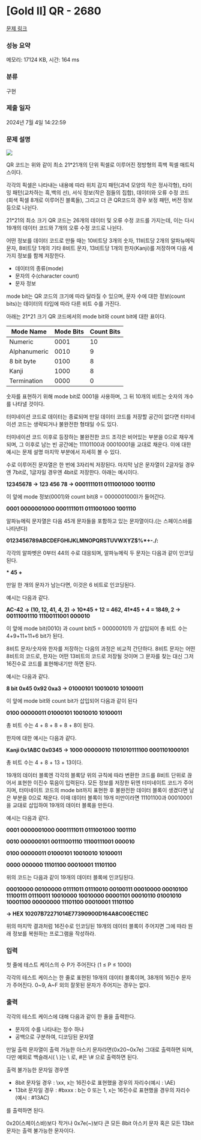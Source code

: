 # [Gold II] QR - 2680 

[문제 링크](https://www.acmicpc.net/problem/2680) 

### 성능 요약

메모리: 17124 KB, 시간: 164 ms

### 분류

구현

### 제출 일자

2024년 7월 4일 14:22:59

### 문제 설명

<p><img src="https://www.acmicpc.net/upload/images/qr.png"></p>

<p>QR 코드는 위와 같이 최소 21*21개의 단위 픽셀로 이루어진 정방형의 흑백 픽셀 매트릭스이다.</p>

<p>각각의 픽셀은 나타내는 내용에 따라 위치 감지 패턴(과녁 모양의 작은 정사각형), 타이밍 패턴(교차하는 흑,백의 선), 서식 정보(작은 점들의 집합), 데이터와 오류 수정 코드(회색 픽셀 8개로 이루어진 블록들), 그리고 더 큰 QR코드의 경우 보정 패턴, 버전 정보 등으로 나뉜다.</p>

<p>21*21의 최소 크기 QR 코드는 26개의 데이터 및 오류 수정 코드를 가지는데, 이는 다시 19개의 데이터 코드와 7개의 오류 수정 코드로 나뉜다.</p>

<p>어떤 정보를 데이터 코드로 만들 때는 10비트당 3개의 숫자, 11비트당 2개의 알파뉴메릭 문자, 8비트당 1개의 기타 8비트 문자, 13비트당 1개의 한자(Kanji)를 저장하며 다음 세 가지 정보를 함께 저장한다.</p>

<ul>
	<li>데이터의 종류(mode)</li>
	<li>문자의 수(character count)</li>
	<li>문자 정보</li>
</ul>

<p>mode bit는 QR 코드의 크기에 따라 달라질 수 있으며, 문자 수에 대한 정보(count bits)는 데이터의 타입에 따라 다른 비트 수를 가진다. </p>

<p>아래는 21*21 크기 QR 코드에서의 mode bit와 count bit에 대한 표이다.</p>

<table>
	<thead>
		<tr>
			<th>Mode Name      </th>
			<th>Mode Bits   </th>
			<th>Count Bits</th>
		</tr>
	</thead>
	<tbody>
		<tr>
			<td>Numeric</td>
			<td>0001</td>
			<td>10</td>
		</tr>
		<tr>
			<td>Alphanumeric</td>
			<td>0010</td>
			<td>9</td>
		</tr>
		<tr>
			<td>8 bit byte</td>
			<td>0100</td>
			<td>8</td>
		</tr>
		<tr>
			<td>Kanji</td>
			<td>1000</td>
			<td>8</td>
		</tr>
		<tr>
			<td>Termination</td>
			<td>0000</td>
			<td>0</td>
		</tr>
	</tbody>
</table>

<p>숫자를 표현하기 위해 mode bit로 0001을 사용하며, 그 뒤 10개의 비트는 숫자의 개수를 나타낼 것이다.</p>

<p>터미네이션 코드로 데이터는 종료되며 만일 데이터 코드를 저장할 공간이 없다면 터미네이션 코드는 생략되거나 불완전한 형태일 수도 있다.</p>

<p>터미네이션 코드 이후로 등장하는 불완전한 코드 조각은 비어있는 부분을 0으로 채우게 되며, 그 이후로 남는 빈 공간에는 11101100과 00010001을 교대로 채운다. 이에 대한 예시는 문제 설명 마지막 부분에서 자세히 볼 수 있다.</p>

<p>수로 이루어진 문자열은 한 번에 3자리씩 저장된다. 마지막 남은 문자열이 2글자일 경우엔 7bit로, 1글자일 경우엔 4bit로 저장한다. 아래는 예시이다.</p>

<p><strong>12345678 → 123 456 78 → 0001111011 0111001000 1001110</strong></p>

<p>이 앞에 mode 정보(0001)와 count bit(8 = 0000001000)가 들어간다.</p>

<p><strong>0001 0000001000 0001111011 0111001000 1001110</strong></p>

<p>알파뉴메릭 문자열은 다음 45개 문자들을 포함하고 있는 문자열이다.(<SP>는 스페이스바를 나타낸다)</p>

<p><strong>0123456789ABCDEFGHIJKLMNOPQRSTUVWXYZ<SP></strong><strong><span>$</span>%*+-./:</strong></p>

<p>각각의 알파벳은 0부터 44의 수로 대응되며, 알파뉴메릭 두 문자는 다음과 같이 인코딩된다.</p>

<p><strong><first char code> * 45 + <second char code></strong></p>

<p>만일 한 개의 문자가 남는다면, 이것은 6 비트로 인코딩된다.</p>

<p>예시는 다음과 같다.</p>

<p><strong>AC-42 → (10, 12, 41, 4, 2) → 10*45 + 12 = 462, 41*45 + 4 = 1849, 2 →  00111001110</strong><strong> 11100111001 000010</strong></p>

<p>이 앞에 mode bit(0010) 과 count bit(5 = 000000101) 가 삽입되어 총 비트 수는 4+9+11+11+6 bit가 된다.</p>

<p>8비트 문자/숫자와 한자를 저장하는 다음의 과정은 비교적 간단하다. 8비트 문자는 어떤 8비트의 코드로, 한자는 어떤 13비트의 코드로 저장될 것이며 그 문자를 찾는 대신 그저 16진수로 코드를 표현해내기만 하면 된다.</p>

<p>예시는 다음과 같다.</p>

<p><strong>8 bit 0x45 0x92 0xa3 → 01000101 10010010 10100011</strong></p>

<p>이 앞에 mode bit와 count bit가 삽입되어 다음과 같이 된다</p>

<p><strong>0100 00000011 01000101 10010010 10100011</strong></p>

<p>총 비트 수는 4 + 8 + 8 + 8 + 8이 된다.</p>

<p>한자에 대한 예시는 다음과 같다.</p>

<p><strong>Kanji 0x1ABC 0x0345 → 1000 00000010 1101010111100 0001101000101</strong></p>

<p>총 비트 수는 4 + 8 + 13 + 13이다.</p>

<p>19개의 데이터 블록엔 각각의 블록당 위의 규칙에 따라 변환한 코드를 8비트 단위로 끊어서 표현한 이진수 묶음이 입력된다. 모든 정보를 저장한 뒤엔 터미네이트 코드가 주어지며, 터미네이트 코드의 mode bit까지 표현한 후 불완전한 데이터 블록이 생겼다면 남은 부분을 0으로 채운다. 이때 데이터 블록이 19개 미만이라면 11101100과 00010001을 교대로 삽입하여 19개의 데이터 블록을 만든다.</p>

<p>예시는 다음과 같다.</p>

<p><strong>0001 0000001000 0001111011 0111001000 1001110</strong></p>

<p><strong>0010 000000101 00111001110 11100111001 000010</strong></p>

<p><strong>0100 00000011 01000101 10010010 10100011</strong></p>

<p><strong>0000 000000 11101100 00010001 11101100</strong></p>

<p>위의 코드는 다음과 같이 19개의 데이터 블록에 인코딩된다.</p>

<p><strong>00010000 00100000 01111011 01110010 00100111 00010000 00010100 11100111 01110011 10010000 10010000 00001101 00010110 01001010 10001100 00000000 11101100 00010001 11101100</strong></p>

<p><strong>→ HEX 10207B72271014E77390900D164A8C00EC11EC</strong></p>

<p>위의 마지막 결과처럼 16진수로 인코딩된 19개의 데이터 블록이 주어지면 그에 따라 원래 정보를 복원하는 프로그램을 작성하라.</p>

### 입력 

 <p>첫 줄에 테스트 케이스의 수 P가 주어진다 (1 ≤ P ≤ 1000)</p>

<p>각각의 테스트 케이스는 한 줄로 표현된 19개의 데이터 블록이며, 38개의 16진수 문자가 주어진다. 0~9, A~F 외의 잘못된 문자가 주어지는 경우는 없다.</p>

### 출력 

 <p>각각의 테스트 케이스에 대해 다음과 같이 한 줄을 출력한다.</p>

<ul>
	<li>문자의 수를 나타내는 정수 하나</li>
	<li>공백으로 구분하여, 디코딩된 문자열</li>
</ul>

<p>만일 출력 문자열이 출력 가능한 아스키 문자라면(0x20~0x7e) 그대로 출력하면 되며, 다만 예외로 백슬래시( \ )는 <span>\</span> 로, #은 \# 으로 출력하면 된다.</p>

<p>출력 불가능한 문자일 경우엔</p>

<ul>
	<li>8bit 문자일 경우 : \xx, x는 16진수로 표현했을 경우의 자리수(예시 : \AE)</li>
	<li>13bit 문자일 경우 : #bxxx : b는 0 또는 1, x는 16진수로 표현했을 경우의 자리수(예시 : #13AC)</li>
</ul>

<p>를 출력하면 된다.</p>

<p>0x20(스페이스바)보다 작거나 0x7e(~)보다 큰 모든 8bit 아스키 문자 혹은 모든 13bit 문자는 출력 불가능한 문자이다.</p>

